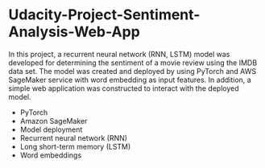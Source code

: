 # Udacity-Project-Sentiment-Analysis-Web-App
In this project, a recurrent neural network (RNN, LSTM) model was developed for determining the sentiment of a movie review using the IMDB data set. The model was created and deployed by using PyTorch and AWS SageMaker service with word embedding as input features. In addition, a simple web application was constructed to interact with the deployed model.

* PyTorch
* Amazon SageMaker
* Model deployment
* Recurrent neural network (RNN)
* Long short-term memory (LSTM)
* Word embeddings
